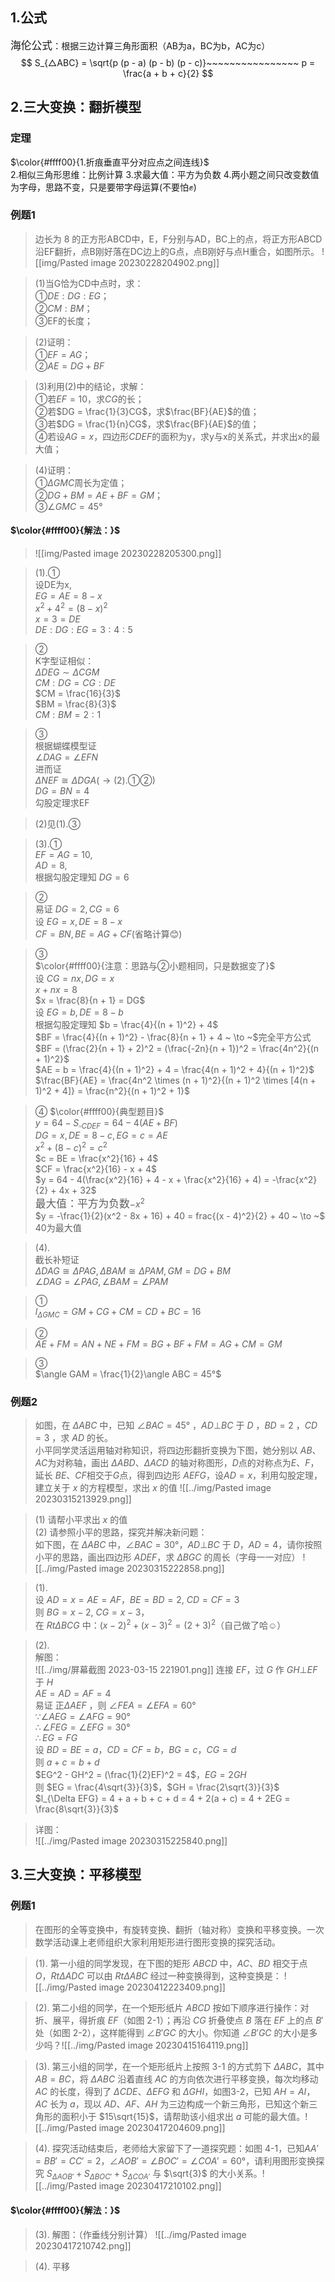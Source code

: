 ## 1.公式
<big>海伦公式</big>：根据三边计算三角形面积（AB为a，BC为b，AC为c）
$$
S_{△ABC} = \sqrt{p (p - a) (p - b) (p - c)}~~~~~~~~~~~~~~~~
p = \frac{a + b + c}{2}
$$

## 2.三大变换：翻折模型
### 定理
$\color{#ffff00}{1.折痕垂直平分对应点之间连线}$</br>
2.相似三角形思维：比例计算
3.求最大值：平方为负数
4.两小题之间只改变数值为字母，思路不变，只是要带字母运算(不要怕✊)

### 例题1
> 边长为 8 的正方形ABCD中，E，F分别与AD，BC上的点，将正方形ABCD沿EF翻折，点B刚好落在DC边上的G点，点B刚好与点H重合，如图所示。
> ![[img/Pasted image 20230228204902.png]]

> (1)当G恰为CD中点时，求：</br>
> ①$DE : DG : EG$；</br>
> ②$CM : BM$；</br>
> ③EF的长度；

> (2)证明：</br>
> ①$EF = AG$；</br>
> ②$AE = DG + BF$

> (3)利用(2)中的结论，求解：</br>
> ①若$EF = 10$，求$CG$的长；</br>
> ②若$DG = \frac{1}{3}CG$，求$\frac{BF}{AE}$的值；</br>
> ③若$DG = \frac{1}{n}CG$，求$\frac{BF}{AE}$的值；</br>
> ④若设$AG = x$，四边形$CDEF$的面积为y，求y与x的关系式，并求出x的最大值；

> (4)证明：</br>
> ①$\Delta GMC$周长为定值；</br>
> ②$DG + BM = AE + BF = GM$；</br>
> ③$\angle GMC = 45°$

#### $\color{#ffff00}{解法：}$
> ![[img/Pasted image 20230228205300.png]]

> (1).①</br>
> 设DE为x,</br>
> $EG = AE = 8 - x$</br>
> $x^2 + 4^2 = (8 - x)^2$</br>
> $x = 3 = DE$</br>
> $DE : DG : EG = 3 : 4 : 5$

> ②</br>
> K字型证相似：</br>
> $\Delta DEG\sim\Delta CGM$</br>
> $CM : DG = CG : DE$</br>
> $CM = \frac{16}{3}$</br>
> $BM = \frac{8}{3}$</br>
> $CM : BM = 2 : 1$

> ③</br>
> 根据蝴蝶模型证</br>
> $\angle DAG = \angle EFN$</br>
> 进而证</br>
> $\Delta NEF\cong\Delta DGA (\to(2).①②)$</br>
> $DG = BN = 4$</br>
> 勾股定理求EF

> (2)见(1).③

> (3).①</br>
> $EF = AG = 10$,</br>
> $AD = 8$,</br>
> 根据勾股定理知 $DG = 6$

> ②</br>
> 易证 $DG = 2,CG = 6$</br>
> 设 $EG = x, DE = 8 - x$</br>
> $CF = BN, BE = AG + CF$(省略计算😊)

> ③</br>
> $\color{#ffff00}{注意：思路与②小题相同，只是数据变了}$</br>
> 设 $CG = nx, DG = x$</br>
> $x + nx = 8$</br>
> $x = \frac{8}{n + 1} = DG$</br>
> 设 $EG = b, DE = 8 - b$</br>
> 根据勾股定理知 $b = \frac{4}{(n + 1)^2} + 4$</br>
> $BF = \frac{4}{(n + 1)^2} - \frac{8}{n + 1} + 4 ~ \to ~$完全平方公式</br>
> $BF = (\frac{2}{n + 1} + 2)^2 = (\frac{-2n}{n + 1})^2 = \frac{4n^2}{(n + 1)^2}$</br>
> $AE = b = \frac{4}{(n + 1)^2} + 4 = \frac{4(n + 1)^2 + 4}{(n + 1)^2}$</br>
> $\frac{BF}{AE} = \frac{4n^2 \times (n + 1)^2}{(n + 1)^2 \times [4(n + 1)^2 + 4]} = \frac{n^2}{(n + 1)^2 + 1}$

> ④ $\color{#ffff00}{典型题目}$</br>
> $y = 64 - S_{\square CDEF} = 64 - 4(AE + BF)$</br>
> $DG = x, DE = 8 - c, EG = c = AE$</br>
> $x^2 + (8 - c)^2 = c^2$</br>
> $c = BE = \frac{x^2}{16} + 4$</br>
> $CF = \frac{x^2}{16} - x + 4$</br>
> $y = 64 - 4(\frac{x^2}{16} + 4 - x + \frac{x^2}{16} + 4) = -\frac{x^2}{2} + 4x + 32$</br>
> <big>最大值：平方为负数</big>$-x^2$</br>
> $y = -\frac{1}{2}(x^2 - 8x + 16) + 40 = frac{(x - 4)^2}{2} + 40 ~ \to ~$ 40为最大值

> (4).</br>
> 截长补短证</br>
> $\Delta DAG\cong\Delta PAG, \Delta BAM\cong\Delta PAM, GM = DG + BM$</br>
> $\angle DAG = \angle PAG, \angle BAM = \angle PAM$

> ①</br>
> $l_{\Delta GMC} = GM +CG + CM = CD + BC = 16$

> ②</br>
> $AE + FM = AN + NE + FM = BG + BF + FM = AG + CM = GM$

> ③</br>
> $\angle GAM = \frac{1}{2}\angle ABC = 45°$

### 例题2
> 如图，在 $\Delta ABC$ 中，已知 $\angle BAC = 45°$ ，$AD \bot BC$ 于 $D$ ，$BD = 2$ ，$CD = 3$ ，求 $AD$ 的长。</br>
> 小平同学灵活运用轴对称知识，将四边形翻折变换为下图，她分别以 $AB$、$AC$为对称轴，画出 $\Delta ABD$、$\Delta ACD$ 的轴对称图形，$D$点的对称点为$E$、$F$，延长 $BE$、$CF$相交于$G$点，得到四边形 $AEFG$，设$AD = x$，利用勾股定理，建立关于 $x$ 的方程模型，求出 $x$ 的值
> ![[../img/Pasted image 20230315213929.png]]

> (1) 请帮小平求出 $x$ 的值</br>
> (2) 请参照小平的思路，探究并解决新问题：</br>
>   如下图，在 $\Delta ABC$ 中，$\angle BAC = 30°$，$AD \bot BC$ 于 $D$，$AD = 4$，请你按照小平的思路，画出四边形 $ADEF$，求 $\Delta BGC$ 的周长（字母一一对应）
> ![[../img/Pasted image 20230315222858.png]]

> (1).</br>
> 设 $AD = x = AE = AF$，$BE = BD = 2, ~ CD = CF = 3$</br>
> 则 $BG = x - 2, ~ CG = x - 3$，</br>
> 在 $Rt\Delta BCG$ 中：$(x - 2)^2 + (x - 3)^2 = (2 + 3)^2$（自己做了哈☺）

> (2).</br>
> 解图：</br>
> ![[../img/屏幕截图 2023-03-15 221901.png]]
> 连接 $EF$，过 $G$ 作 $GH \bot EF$ 于 $H$</br>
> $AE = AD = AF = 4$</br>
> 易证 正$\Delta AEF$ ，则 $\angle FEA = \angle EFA = 60°$</br>
> $\because \angle AEG = \angle AFG = 90°$</br>
> $\therefore \angle FEG = \angle EFG = 30°$</br>
> $\therefore EG = FG$</br>
> 设 $BD = BE = a$，$CD = CF = b$，$BG = c$，$CG = d$</br>
> 则 $a + c = b + d$</br>
> $EG^2 - GH^2 = (\frac{1}{2}EF)^2 = 4$，$EG = 2GH$</br>
> 则 $EG = \frac{4\sqrt{3}}{3}$，$GH = \frac{2\sqrt{3}}{3}$</br>
> $l_{\Delta EFG} = 4 + a + b + c + d = 4 + 2(a + c) = 4 + 2EG = \frac{8\sqrt{3}}{3}$

> 详图：</br>
> ![[../img/Pasted image 20230315225840.png]]

## 3.三大变换：平移模型
### 例题1
> 在图形的全等变换中，有旋转变换、翻折（轴对称）变换和平移变换。一次数学活动课上老师组织大家利用矩形进行图形变换的探究活动。

> (1). 第一小组的同学发现，在下图的矩形 $ABCD$ 中，$AC$、$BD$ 相交于点 $O$，$Rt\Delta ADC$ 可以由 $Rt\Delta ABC$ 经过一种变换得到，这种变换是： ![[../img/Pasted image 20230412223409.png]]

> (2). 第二小组的同学，在一个矩形纸片 $ABCD$ 按如下顺序进行操作：对折、展平，得折痕 $EF$（如图 2-1）；再沿 $CG$ 折叠使点 $B$ 落在 $EF$ 上的点 $B'$ 处（如图 2-2），这样能得到 $\angle B'GC$ 的大小。你知道 $\angle B'GC$ 的大小是多少吗？![[../img/Pasted image 20230415164119.png]]

> (3). 第三小组的同学，在一个矩形纸片上按照 3-1 的方式剪下 $\Delta ABC$，其中 $AB = BC$，将 $\Delta ABC$ 沿着直线 $AC$ 的方向依次进行平移变换，每次均移动 $AC$ 的长度，得到了 $\Delta CDE$、$\Delta EFG$ 和 $\Delta GHI$，如图3-2，已知 $AH = AI$，$AC$ 长为 $a$，现以 $AD$、$AF$、$AH$ 为三边构成一个新三角形，已知这个新三角形的面积小于 $15\sqrt{15}$，请帮助该小组求出 $a$ 可能的最大值。![[../img/Pasted image 20230417204609.png]]

> (4). 探究活动结束后，老师给大家留下了一道探究题：如图 4-1，已知$AA' = BB' = CC' = 2$，$\angle AOB' = \angle BOC' = \angle COA' = 60°$，请利用图形变换探究 $S_{\Delta AOB'} + S_{\Delta BOC'} + S_{\Delta COA'}$ 与 $\sqrt{3}$ 的大小关系。![[../img/Pasted image 20230417210102.png]]

#### $\color{#ffff00}{解法：}$
> (3). 解图：（作垂线分别计算）
> ![[../img/Pasted image 20230417210742.png]]

> (4). 平移
